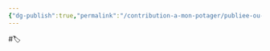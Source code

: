 ```yaml
---
{"dg-publish":true,"permalink":"/contribution-a-mon-potager/publiee-ou-presque/mathematiques/"}
---
```


#🏷️ 
